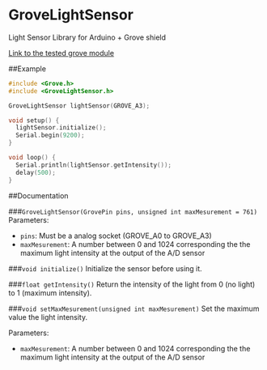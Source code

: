 # GroveLightSensor
Light Sensor Library for Arduino + Grove shield

[Link to the tested grove module](http://wiki.seeed.cc/Grove-Light_Sensor/)

##Example
```c++
#include <Grove.h>
#include <GroveLightSensor.h>

GroveLightSensor lightSensor(GROVE_A3);

void setup() {
  lightSensor.initialize();
  Serial.begin(9200);
}

void loop() {
  Serial.println(lightSensor.getIntensity());
  delay(500);
}
```

##Documentation

###`GroveLightSensor(GrovePin pins, unsigned int maxMesurement = 761)`
Parameters:
- `pins`: Must be a analog socket (GROVE_A0 to GROVE_A3)
- `maxMesurement`: A number between 0 and 1024 corresponding the the maximum light intensity at the output of the A/D sensor

###`void initialize()`
Initialize the sensor before using it.

###`float getIntensity()`
Return the intensity of the light from 0 (no light) to 1 (maximum intensity).

###`void setMaxMesurement(unsigned int maxMesurement)`
Set the maximum value the light intensity.

Parameters:
- `maxMesurement`: A number between 0 and 1024 corresponding the the maximum light intensity at the output of the A/D sensor
